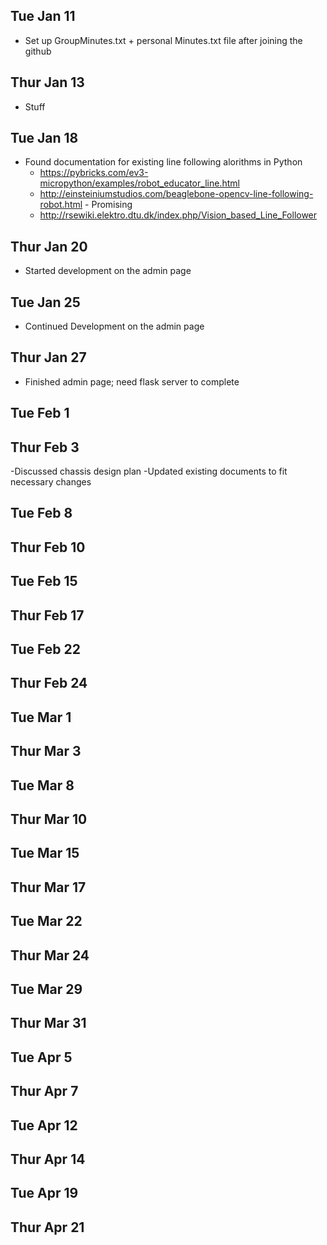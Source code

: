 ## Tue Jan 11
- Set up GroupMinutes.txt + personal Minutes.txt file after joining the github

## Thur Jan 13
- Stuff

## Tue Jan 18
- Found documentation for existing line following alorithms in Python <br>
  - https://pybricks.com/ev3-micropython/examples/robot_educator_line.html <br>
  - http://einsteiniumstudios.com/beaglebone-opencv-line-following-robot.html - Promising <br>
  - http://rsewiki.elektro.dtu.dk/index.php/Vision_based_Line_Follower

## Thur Jan 20
- Started development on the admin page


## Tue Jan 25  
- Continued Development on the admin page

## Thur Jan 27 
- Finished admin page; need flask server to complete 

## Tue Feb 1  


## Thur Feb 3 
-Discussed chassis design plan
-Updated existing documents to fit necessary changes

## Tue Feb 8  


## Thur Feb 10 


## Tue Feb 15  


## Thur Feb 17 


## Tue Feb 22  


## Thur Feb 24 


## Tue Mar 1  


## Thur Mar 3 


## Tue Mar 8  


## Thur Mar 10 


## Tue Mar 15  


## Thur Mar 17 


## Tue Mar 22 


## Thur Mar 24 


## Tue Mar 29  


## Thur Mar 31 


## Tue Apr 5 


## Thur Apr 7  


## Tue Apr 12 


## Thur Apr 14  


## Tue Apr 19  


## Thur Apr 21 
